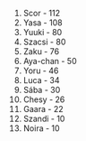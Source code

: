 1. Scor - 112
2. Yasa - 108
3. Yuuki - 80
3. Szacsi - 80
4. Zaku - 76
5. Aya-chan - 50
6. Yoru - 46
7. Luca - 34
8. Sába - 30
9. Chesy - 26
10. Gaara - 22
11. Szandi - 10
11. Noira - 10
